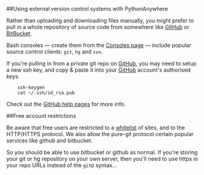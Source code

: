
<!--
.. title: External VCS
.. slug: ExternalVCS
.. date: 2015-05-13 14:35:28 UTC+01:00
.. tags:
.. category:
.. link:
.. description:
.. type: text
-->





##Using external version control systems with PythonAnywhere


Rather than uploading and downloading files manually, you might prefer to pull in a whole repository of source code from somewhere like [GitHub](//www.github.com/) or [BitBucket](//www.bitbucket.org/). 

Bash consoles — create them from the [Consoles page](https://www.pythonanywhere.com/consoles/) — include popular source control clients: `git`, `hg` and `svn`. 

If you're pulling in from a private git repo on [GitHub](//www.github.com/), you may need to setup a new ssh key, and copy &amp; paste it into your [GitHub](//www.github.com/) account's authorised keys. 

        ssh-keygen 
        cat ~/.ssh/id_rsa.pub


Check out the [GitHub help pages](//help.github.com/linux-set-up-git/#_set_up_ssh_keys) for more info. 


##Free account restrictions


Be aware that free users are restricted to a [whitelist](https://www.pythonanywhere.com/whitelist/) of sites, and to the HTTP/HTTPS protocol. We also allow the pure-git protocol certain popular services like github and bitbucket. 

So you should be able to use bitbucket or github as normal. If you're storing your git or hg repository on your own server, then you'll need to use https in your repo URLs instead of the `git@` syntax... 
